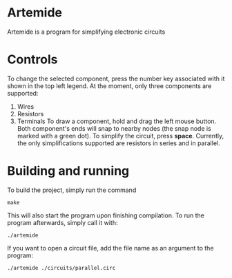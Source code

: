 # Artemide
Artemide is a program for simplifying electronic circuits

# Controls
To change the selected component, press the number key associated with it shown in the top left legend. At the moment, only three components are supported:
1. Wires
2. Resistors
3. Terminals
To draw a component, hold and drag the left mouse button. Both component's ends will snap to nearby nodes (the snap node is marked with a green dot).
To simplify the circuit, press **space**. Currently, the only simplifications supported are resistors in series and in parallel.

# Building and running
To build the project, simply run the command
    
    make
    
This will also start the program upon finishing compilation. To run the program afterwards, simply call it with:
    
    ./artemide
    
If you want to open a circuit file, add the file name as an argument to the program:
    
    ./artemide ./circuits/parallel.circ
    

